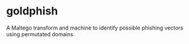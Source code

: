 # goldphish
A Maltego transform and machine to identify possible phishing vectors using permutated domains
